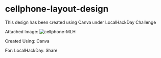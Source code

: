 # cellphone-layout-design
This design has been created using Canva under LocalHackDay Challenge

Attached Image:
![cellphone-MLH](https://user-images.githubusercontent.com/64413107/113496517-12accb80-9518-11eb-8a38-996cca985ac1.jpg)

Created Using:
Canva

For: LocalHackDay: Share
